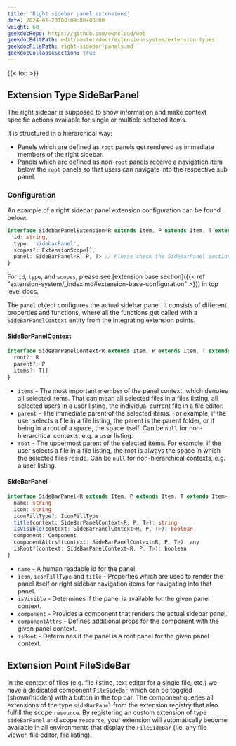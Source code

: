 ```yaml
---
title: 'Right sidebar panel extensions'
date: 2024-01-23T00:00:00+00:00
weight: 60
geekdocRepo: https://github.com/owncloud/web
geekdocEditPath: edit/master/docs/extension-system/extension-types
geekdocFilePath: right-sidebar-panels.md
geekdocCollapseSection: true
---
```


{{< toc >}}

## Extension Type SideBarPanel

The right sidebar is supposed to show information and make context specific actions available for single or multiple selected items.

It is structured in a hierarchical way:
- Panels which are defined as `root` panels get rendered as immediate members of the right sidebar.
- Panels which are defined as non-`root` panels receive a navigation item below the `root` panels so that users can navigate into the respective
sub panel.

### Configuration

An example of a right sidebar panel extension configuration can be found below:

```typescript
interface SidebarPanelExtension<R extends Item, P extends Item, T extends Item> {
  id: string,
  type: 'sidebarPanel',
  scopes?: ExtensionScope[],
  panel: SideBarPanel<R, P, T> // Please check the SideBarPanel section below
}
```

For `id`, `type`, and `scopes`, please see [extension base section]({{< ref "extension-system/_index.md#extension-base-configuration" >}}) in top level docs.

The `panel` object configures the actual sidebar panel. It consists of different properties and functions, where all the functions get called with a
`SideBarPanelContext` entity from the integrating extension points.

#### SideBarPanelContext

```typescript
interface SideBarPanelContext<R extends Item, P extends Item, T extends Item> {
  root?: R
  parent?: P
  items?: T[]
}
```

- `items` - The most important member of the panel context, which denotes all selected items. That can mean all selected files in a files listing,
all selected users in a user listing, the individual current file in a file editor.
- `parent` - The immediate parent of the selected items. For example, if the user selects a file in a file listing, the parent is the parent folder,
or if being in a root of a space, the space itself. Can be `null` for non-hierarchical contexts, e.g. a user listing. 
- `root` - The uppermost parent of the selected items. For example, if the user selects a file in a file listing, the root is always the space in which
the selected files reside. Can be `null` for non-hierarchical contexts, e.g. a user listing.

#### SideBarPanel

```typescript
interface SideBarPanel<R extends Item, P extends Item, T extends Item> {
  name: string
  icon: string
  iconFillType?: IconFillType
  title(context: SideBarPanelContext<R, P, T>): string
  isVisible(context: SideBarPanelContext<R, P, T>): boolean
  component: Component
  componentAttrs?(context: SideBarPanelContext<R, P, T>): any
  isRoot?(context: SideBarPanelContext<R, P, T>): boolean
}
```

- `name` - A human readable id for the panel.
- `icon`, `iconFillType` and `title` - Properties which are used to render the panel itself or right sidebar navigation items for navigating into that panel.
- `isVisible` - Determines if the panel is available for the given panel context.
- `component` - Provides a component that renders the actual sidebar panel.
- `componentAttrs` - Defines additional props for the component with the given panel context.
- `isRoot` - Determines if the panel is a root panel for the given panel context.

## Extension Point FileSideBar

In the context of files (e.g. file listing, text editor for a single file, etc.) we have a dedicated component `FileSideBar` which can be
toggled (shown/hidden) with a button in the top bar. The component queries all extensions of the type `sideBarPanel` from the extension 
registry that also fulfill the scope `resource`. By registering an custom extension of type `sideBarPanel` and scope `resource`, your extension
will automatically become available in all environments that display the `FileSideBar` (i.e. any file viewer, file editor, file listing).
